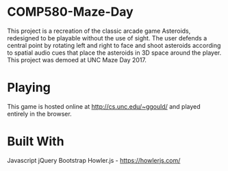 # COMP580-Maze-Day
This project is a recreation of the classic arcade game Asteroids, redesigned to be playable without the use of sight.  The user defends a central point by rotating left and right to face and shoot asteroids according to spatial audio cues that place the asteroids in 3D space around the player.  This project was demoed at UNC Maze Day 2017.

# Playing
This game is hosted online at http://cs.unc.edu/~ggould/ and played entirely in the browser.

# Built With
Javascript
jQuery
Bootstrap
Howler.js - https://howlerjs.com/
